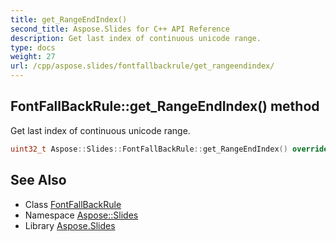 ```yaml
---
title: get_RangeEndIndex()
second_title: Aspose.Slides for C++ API Reference
description: Get last index of continuous unicode range.
type: docs
weight: 27
url: /cpp/aspose.slides/fontfallbackrule/get_rangeendindex/
---
```

## FontFallBackRule::get_RangeEndIndex() method


Get last index of continuous unicode range.

```cpp
uint32_t Aspose::Slides::FontFallBackRule::get_RangeEndIndex() override
```

## See Also

* Class [FontFallBackRule](./)
* Namespace [Aspose::Slides](../)
* Library [Aspose.Slides](../../)